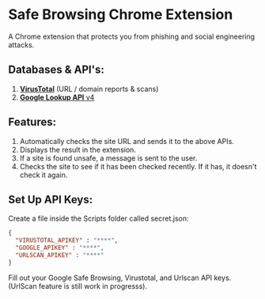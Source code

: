 # Safe Browsing Chrome Extension
A Chrome extension that protects you from phishing and social engineering attacks.

## Databases & API's:
  1. [**VirusTotal**](https://docs.virustotal.com/) (URL / domain reports & scans)<br>
  2. [**Google Lookup API** v4](https://developers.google.com/safe-browsing/v4)<br>


## Features:
  1. Automatically checks the site URL and sends it to the above APIs.<br>
  2. Displays the result in the extension.<br>
  3. If a site is found unsafe, a message is sent to the user.<br>
  4. Checks the site to see if it has been checked recently. If it has, it doesn't check it again.<br>

## Set Up API Keys:
  Create a file inside the Scripts folder called secret.json:<br>
  ```json
  {
    "VIRUSTOTAL_APIKEY" : "****",
    "GOOGLE_APIKEY" : "****", 
    "URLSCAN_APIKEY" : "****"
  }
  ```
  Fill out your Google Safe Browsing, Virustotal, and Urlscan API keys.
  (UrlScan feature is still work in progresss).
